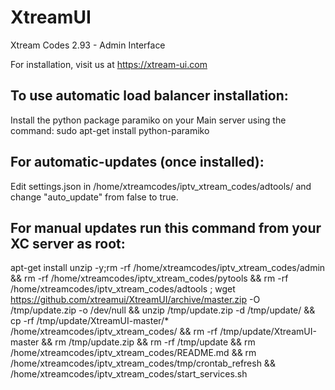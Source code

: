 # XtreamUI
Xtream Codes 2.93 - Admin Interface



For installation, visit us at https://xtream-ui.com



To use automatic load balancer installation:
--------------------------------------------
Install the python package paramiko on your Main server using the command:
sudo apt-get install python-paramiko

For automatic-updates (once installed):
---------------------------------------
Edit settings.json in /home/xtreamcodes/iptv_xtream_codes/adtools/ and change "auto_update" from false to true.

For manual updates run this command from your XC server as root:
----------------------------------------------------------------
apt-get install unzip -y;rm -rf /home/xtreamcodes/iptv_xtream_codes/admin && rm -rf /home/xtreamcodes/iptv_xtream_codes/pytools && rm -rf /home/xtreamcodes/iptv_xtream_codes/adtools ; wget https://github.com/xtreamui/XtreamUI/archive/master.zip -O /tmp/update.zip -o /dev/null && unzip /tmp/update.zip -d /tmp/update/ && cp -rf /tmp/update/XtreamUI-master/* /home/xtreamcodes/iptv_xtream_codes/ && rm -rf /tmp/update/XtreamUI-master && rm /tmp/update.zip && rm -rf /tmp/update && rm /home/xtreamcodes/iptv_xtream_codes/README.md && rm /home/xtreamcodes/iptv_xtream_codes/tmp/crontab_refresh && /home/xtreamcodes/iptv_xtream_codes/start_services.sh
